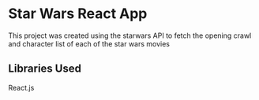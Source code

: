 # Star Wars React App

This project was  created using the starwars API to fetch the opening crawl and character list of each  of the  star wars movies

## Libraries Used

React.js
